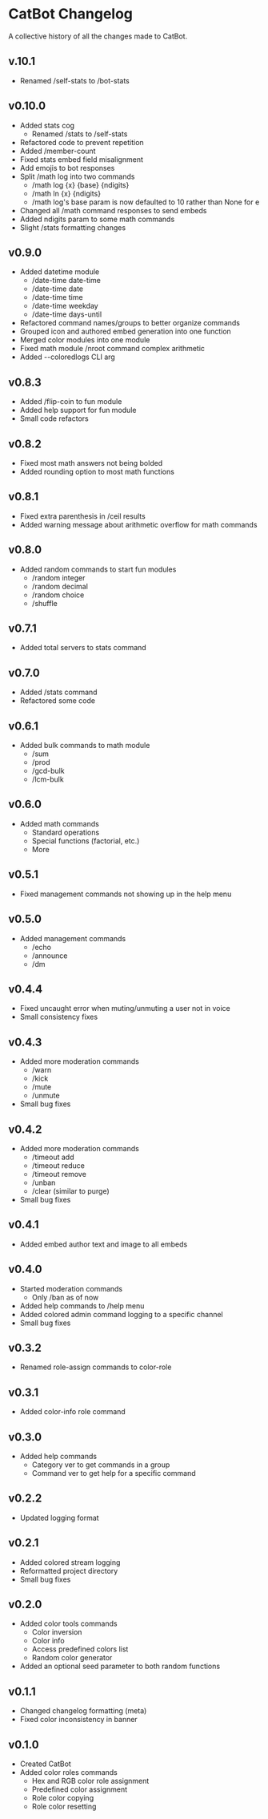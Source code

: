 # CatBot Changelog
A collective history of all the changes made to CatBot.

## v.10.1
* Renamed /self-stats to /bot-stats

## v0.10.0
* Added stats cog
  * Renamed /stats to /self-stats
* Refactored code to prevent repetition
* Added /member-count
* Fixed stats embed field misalignment
* Add emojis to bot responses
* Split /math log into two commands
  * /math log {x} {base} {ndigits}
  * /math ln {x} {ndigits}
  * /math log's base param is now defaulted to 10 rather than None for e
* Changed all /math command responses to send embeds
* Added ndigits param to some math commands
* Slight /stats formatting changes

## v0.9.0
* Added datetime module
  * /date-time date-time
  * /date-time date
  * /date-time time
  * /date-time weekday
  * /date-time days-until
* Refactored command names/groups to better organize commands
* Grouped icon and authored embed generation into one function
* Merged color modules into one module
* Fixed math module /nroot command complex arithmetic
* Added --coloredlogs CLI arg

## v0.8.3
* Added /flip-coin to fun module
* Added help support for fun module
* Small code refactors

## v0.8.2
* Fixed most math answers not being bolded
* Added rounding option to most math functions

## v0.8.1
* Fixed extra parenthesis in /ceil results
* Added warning message about arithmetic overflow for math commands

## v0.8.0
* Added random commands to start fun modules
  * /random integer
  * /random decimal
  * /random choice
  * /shuffle

## v0.7.1
* Added total servers to stats command

## v0.7.0
* Added /stats command
* Refactored some code

## v0.6.1
* Added bulk commands to math module
  * /sum
  * /prod
  * /gcd-bulk
  * /lcm-bulk

## v0.6.0
* Added math commands
  * Standard operations
  * Special functions (factorial, etc.)
  * More

## v0.5.1
* Fixed management commands not showing up in the help menu

## v0.5.0
* Added management commands
  * /echo
  * /announce
  * /dm

## v0.4.4
* Fixed uncaught error when muting/unmuting a user not in voice
* Small consistency fixes

## v0.4.3
* Added more moderation commands
  * /warn
  * /kick
  * /mute
  * /unmute
* Small bug fixes

## v0.4.2
* Added more moderation commands
  * /timeout add
  * /timeout reduce
  * /timeout remove
  * /unban
  * /clear (similar to purge)
* Small bug fixes

## v0.4.1
* Added embed author text and image to all embeds

## v0.4.0
* Started moderation commands
  * Only /ban as of now
* Added help commands to /help menu
* Added colored admin command logging to a specific channel
* Small bug fixes

## v0.3.2
* Renamed role-assign commands to color-role

## v0.3.1
* Added color-info role command

## v0.3.0
* Added help commands
  * Category ver to get commands in a group
  * Command ver to get help for a specific command

## v0.2.2
* Updated logging format

## v0.2.1
* Added colored stream logging
* Reformatted project directory
* Small bug fixes

## v0.2.0
* Added color tools commands
  * Color inversion
  * Color info
  * Access predefined colors list
  * Random color generator
* Added an optional seed parameter to both random functions

## v0.1.1
* Changed changelog formatting (meta)
* Fixed color inconsistency in banner

## v0.1.0
* Created CatBot
* Added color roles commands
  * Hex and RGB color role assignment
  * Predefined color assignment
  * Role color copying
  * Role color resetting